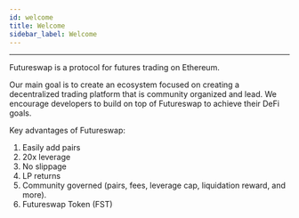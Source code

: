 ```yaml
---
id: welcome
title: Welcome
sidebar_label: Welcome
---
```


---

Futureswap is a protocol for futures trading on Ethereum. 

Our main goal is to create an ecosystem focused on creating a decentralized trading platform that is community organized and lead. We encourage developers to build on top of Futureswap to achieve their DeFi goals.

Key advantages of Futureswap:

1. Easily add pairs
1. 20x leverage
1. No slippage
1. LP returns
1. Community governed (pairs, fees, leverage cap, liquidation reward, and more).
1. Futureswap Token (FST)


